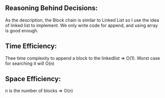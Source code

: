 
## Reasoning Behind Decisions:
As the description, the Block chain is similar to Linked List so I use the idea of linked list to implement.
We only write code for append, and using array is good enough.

## Time Efficiency:
Thee time complexity to append a block to the linkedlist =>  O(1).
Worst case for searching it will O(n)

## Space Efficiency:
n is the number of blocks => O(n)
